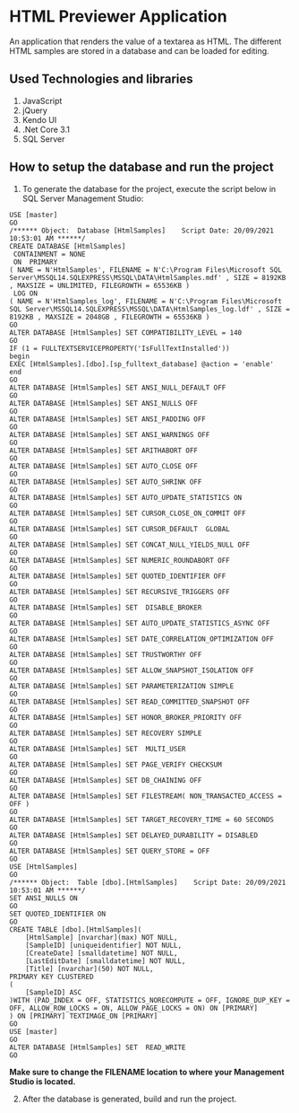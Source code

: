 # HTML Previewer Application

An application that renders the value of a textarea as HTML. The different HTML samples are stored in a database and can be loaded for editing.

## Used Technologies and libraries

1. JavaScript
1. jQuery
2. Kendo UI
3. .Net Core 3.1
4. SQL Server

## How to setup the database and run the project

1. To generate the database for the project, execute the script below in SQL Server Management Studio:

```
USE [master]
GO
/****** Object:  Database [HtmlSamples]    Script Date: 20/09/2021 10:53:01 AM ******/
CREATE DATABASE [HtmlSamples]
 CONTAINMENT = NONE
 ON  PRIMARY 
( NAME = N'HtmlSamples', FILENAME = N'C:\Program Files\Microsoft SQL Server\MSSQL14.SQLEXPRESS\MSSQL\DATA\HtmlSamples.mdf' , SIZE = 8192KB , MAXSIZE = UNLIMITED, FILEGROWTH = 65536KB )
 LOG ON 
( NAME = N'HtmlSamples_log', FILENAME = N'C:\Program Files\Microsoft SQL Server\MSSQL14.SQLEXPRESS\MSSQL\DATA\HtmlSamples_log.ldf' , SIZE = 8192KB , MAXSIZE = 2048GB , FILEGROWTH = 65536KB )
GO
ALTER DATABASE [HtmlSamples] SET COMPATIBILITY_LEVEL = 140
GO
IF (1 = FULLTEXTSERVICEPROPERTY('IsFullTextInstalled'))
begin
EXEC [HtmlSamples].[dbo].[sp_fulltext_database] @action = 'enable'
end
GO
ALTER DATABASE [HtmlSamples] SET ANSI_NULL_DEFAULT OFF 
GO
ALTER DATABASE [HtmlSamples] SET ANSI_NULLS OFF 
GO
ALTER DATABASE [HtmlSamples] SET ANSI_PADDING OFF 
GO
ALTER DATABASE [HtmlSamples] SET ANSI_WARNINGS OFF 
GO
ALTER DATABASE [HtmlSamples] SET ARITHABORT OFF 
GO
ALTER DATABASE [HtmlSamples] SET AUTO_CLOSE OFF 
GO
ALTER DATABASE [HtmlSamples] SET AUTO_SHRINK OFF 
GO
ALTER DATABASE [HtmlSamples] SET AUTO_UPDATE_STATISTICS ON 
GO
ALTER DATABASE [HtmlSamples] SET CURSOR_CLOSE_ON_COMMIT OFF 
GO
ALTER DATABASE [HtmlSamples] SET CURSOR_DEFAULT  GLOBAL 
GO
ALTER DATABASE [HtmlSamples] SET CONCAT_NULL_YIELDS_NULL OFF 
GO
ALTER DATABASE [HtmlSamples] SET NUMERIC_ROUNDABORT OFF 
GO
ALTER DATABASE [HtmlSamples] SET QUOTED_IDENTIFIER OFF 
GO
ALTER DATABASE [HtmlSamples] SET RECURSIVE_TRIGGERS OFF 
GO
ALTER DATABASE [HtmlSamples] SET  DISABLE_BROKER 
GO
ALTER DATABASE [HtmlSamples] SET AUTO_UPDATE_STATISTICS_ASYNC OFF 
GO
ALTER DATABASE [HtmlSamples] SET DATE_CORRELATION_OPTIMIZATION OFF 
GO
ALTER DATABASE [HtmlSamples] SET TRUSTWORTHY OFF 
GO
ALTER DATABASE [HtmlSamples] SET ALLOW_SNAPSHOT_ISOLATION OFF 
GO
ALTER DATABASE [HtmlSamples] SET PARAMETERIZATION SIMPLE 
GO
ALTER DATABASE [HtmlSamples] SET READ_COMMITTED_SNAPSHOT OFF 
GO
ALTER DATABASE [HtmlSamples] SET HONOR_BROKER_PRIORITY OFF 
GO
ALTER DATABASE [HtmlSamples] SET RECOVERY SIMPLE 
GO
ALTER DATABASE [HtmlSamples] SET  MULTI_USER 
GO
ALTER DATABASE [HtmlSamples] SET PAGE_VERIFY CHECKSUM  
GO
ALTER DATABASE [HtmlSamples] SET DB_CHAINING OFF 
GO
ALTER DATABASE [HtmlSamples] SET FILESTREAM( NON_TRANSACTED_ACCESS = OFF ) 
GO
ALTER DATABASE [HtmlSamples] SET TARGET_RECOVERY_TIME = 60 SECONDS 
GO
ALTER DATABASE [HtmlSamples] SET DELAYED_DURABILITY = DISABLED 
GO
ALTER DATABASE [HtmlSamples] SET QUERY_STORE = OFF
GO
USE [HtmlSamples]
GO
/****** Object:  Table [dbo].[HtmlSamples]    Script Date: 20/09/2021 10:53:01 AM ******/
SET ANSI_NULLS ON
GO
SET QUOTED_IDENTIFIER ON
GO
CREATE TABLE [dbo].[HtmlSamples](
	[HtmlSample] [nvarchar](max) NOT NULL,
	[SampleID] [uniqueidentifier] NOT NULL,
	[CreateDate] [smalldatetime] NOT NULL,
	[LastEditDate] [smalldatetime] NOT NULL,
	[Title] [nvarchar](50) NOT NULL,
PRIMARY KEY CLUSTERED 
(
	[SampleID] ASC
)WITH (PAD_INDEX = OFF, STATISTICS_NORECOMPUTE = OFF, IGNORE_DUP_KEY = OFF, ALLOW_ROW_LOCKS = ON, ALLOW_PAGE_LOCKS = ON) ON [PRIMARY]
) ON [PRIMARY] TEXTIMAGE_ON [PRIMARY]
GO
USE [master]
GO
ALTER DATABASE [HtmlSamples] SET  READ_WRITE 
GO
```

**Make sure to change the FILENAME location to where your Management Studio is located.**

2. After the database is generated, build and run the project.
